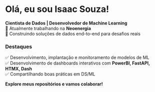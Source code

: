 # Olá, eu sou Isaac Souza!

**Cientista de Dados | Desenvolvedor de Machine Learning**  
💼 Atualmente trabalhando na **Neoenergia**  
🚀 Construindo soluções de dados end-to-end para desafios reais  

### **Destaques**  
✅ Desenvolvimento, implantação e monitoramento de modelos de ML  
✅ Desenvolvimento de dashboards interativos com **PowerBI, FastAPI, HTMX, Dash**  
✅ Compartilhando boas práticas em DS/ML  

**Explore meus repositórios e vamos colaborar!**


